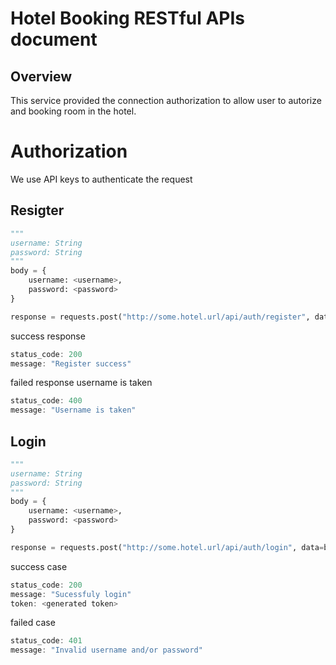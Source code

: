 # Hotel Booking RESTful APIs document

## Overview
This service provided the connection authorization to allow user to autorize and booking room in the hotel.

# Authorization
We use API keys to authenticate the request

## Resigter
```py
"""
username: String
password: String
"""
body = {
    username: <username>, 
    password: <password>  
}

response = requests.post("http://some.hotel.url/api/auth/register", data=body) 
```
success response
```js
status_code: 200 
message: "Register success"
```
failed response username is taken
```js
status_code: 400
message: "Username is taken" 
```
## Login
```py
"""
username: String
password: String
"""
body = {
    username: <username>, 
    password: <password>  
}

response = requests.post("http://some.hotel.url/api/auth/login", data=body) 
```

success case
```js
status_code: 200
message: "Sucessfuly login"
token: <generated token>
```

failed case
```js
status_code: 401
message: "Invalid username and/or password"
```